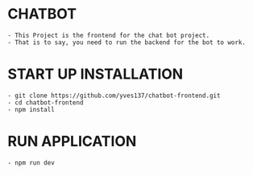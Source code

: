 # CHATBOT

```
- This Project is the frontend for the chat bot project.
- That is to say, you need to run the backend for the bot to work.
```

# START UP INSTALLATION

```
- git clone https://github.com/yves137/chatbot-frontend.git
- cd chatbot-frontend
- npm install
```

# RUN APPLICATION

```
- npm run dev
```
